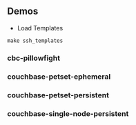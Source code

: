 ## Demos

* Load Templates

```
make ssh_templates
```

### cbc-pillowfight

### couchbase-petset-ephemeral

### couchbase-petset-persistent

### couchbase-single-node-persistent
